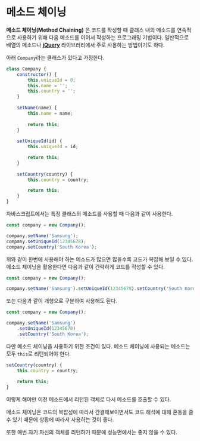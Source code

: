 # 메소드 체이닝

**메소드 체이닝(Method Chaining)** 은 코드를 작성할 때 클래스 내의 메소드를 연속적으로 사용하기 위해 다음 메소드를 이어서 작성하는 프로그래밍 기법이다. 일반적으로 배열의 메소드나 **[jQuery](https://jquery.com)** 라이브러리에서 주로 사용하는 방법이기도 하다.

아래 `Company`라는 클래스가 있다고 가정한다.

```javascript
class Company {
    constructor() {
        this.uniqueId = 0;
        this.name = '';
        this.country = '';
    }
    
    setName(name) {
        this.name = name;
        
        return this;
    }
    
    setUniqueId(id) {
        this.uniqueId = id;

        return this;
    }
    
    setCountry(country) {
        this.country = country;

        return this;
    }
}
```

자바스크립트에서는 특정 클래스의 메소드를 사용할 때 다음과 같이 사용한다.

```javascript
const company = new Company();

company.setName('Samsung');
company.setUniqueId(12345678);
company.setCountry('South Korea');
```

위와 같이 한번에 사용해야 하는 메소드가 많으면 많을수록 코드가 복잡해 보일 수 있다.
메소드 체이닝을 활용한다면 다음과 같이 간략하게 코드를 작성할 수 있다.

```javascript
const company = new Company();

company.setName('Samsung').setUniqueId(12345678).setCountry('South Korea');
```

또는 다음과 같이 개행으로 구분하여 사용해도 된다.

```javascript
const company = new Company();

company.setName('Samsung')
    .setUniqueId(12345678)
    .setCountry('South Korea');
```

다만 메소드 체이닝을 사용하기 위한 조건이 있다. 메소드 체이닝에 사용되는 메소드는 모두 `this`로 리턴되어야 한다.

```javascript
setCountry(country) {
    this.country = country;
    
    return this;
}
```

이렇게 해야만 이전 메소드에서 리턴된 객체로 다시 메소드를 호출할 수 있다.

메소드 체이닝은 코드의 복잡성에 따라서 간결해보이면서도 코드 해석에 대해 혼동을 줄 수 있기 때문에 상황에 따라서 사용하는 것이 좋다.

또한 매번 자기 자신의 객체를 리턴하기 때문에 성능면에서는 좋지 않을 수 있다.
